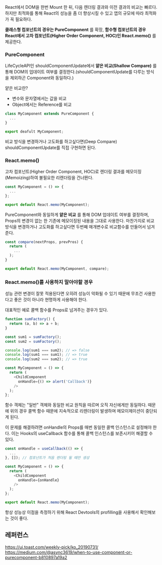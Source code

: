 React에서 DOM을 한번 Mount 한 뒤, 다음 렌더링 결과와 이전 결과의 비교는 빠르다. 하지만 최적화를 통해 React의 성능을 좀 더 향상시킬 수 있고 앱의 규모에 따라 최적화가 꼭 필요하다.

**클래스형 컴포넌트의 경우는 PureComponent** 를 확장, **함수형 컴포넌트의 경우 React에서 고차 컴포넌트(Higher Order Component, HOC)인 React.memo()** 를 제공한다.

<h3>PureComponent</h3>

LifeCycleAPI인 shouldComponentUpdate에서 **얕은 비교(Shallow Compare)** 를 통해 DOM의 업데이트 여부를 결정한다.(shouldComponentUpdate를 다루는 방식을 제외하곤 Component와 동일하다.)

얕은 비교란?
<ul>
  <li>변수와 문자열에서는 값을 비교</li>
  <li>Object에서는 Reference를 비교</li>
</ul>

```javascript
class MyComponent extends PureComponent {
  ...
}

export deafult MyComponent;
```

비교 방식을 변경하거나 고도화를 하고싶다면(Deep Compare) shouldComponentUpdate를 직접 구현하면 된다.

<h3>React.memo()</h3>

고차 컴포넌트(Higher Order Component, HOC)로 렌더링 결과를 메모이징(Memoizing)하여 불필요한 리렌더링을 건너뛴다.


```javascript
const MyComponent = () => {
  ...
};

export default React.memo(MyComponent);
```

PureComponent와 동일하게 **얕은 비교** 를 통해 DOM 업데이트 여부를 결정하며, Props의 변경이 없는 한 기존에 메모이징된 내용을 그대로 사용한다.
마찬가지로 비교 방식을 변경하거나 고도화를 하고싶다면 두번째 매개변수로 비교함수를 만들어서 넘겨준다.

```javascript
const compare(nextProps, prevPros) {
  return (
    ...
  );
}

export default React.memo(MyComponent, compare);
```

<h3>React.memo()를 사용하지 말아야할 경우</h3>

성능 관련 변경이 잘못 적용된다면 오히려 성능이 악화될 수 있기 때문에 무조건 사용한다고 좋은 것이 아니라 현명하게 사용해야 한다.

대표적인 예로 콜백 함수를 Props로 넘겨주는 경우가 있다.

```javascript
function sumFactory() {
  return (a, b) => a + b;
}

const sum1 = sumFactory();
const sum2 = sumFactory();

console.log(sum1 === sum2); // => false
console.log(sum1 === sum1); // => true
console.log(sum2 === sum2); // => true

const MyComponent = () => {
  return (
    <ChildComponent 
      onHandle={() => alert('Callback')}
    />
  );
};
```

함수 객체는 "일반" 객체와 동일한 비교 원칙을 따르며 오직 자신에게만 동일하다. 때문에 위의 경우 콜백 함수 때문에 지속적으로 리렌더링이 발생하며 메모이제이션이 중단되게 된다.

이 문제를 해결하려면 onHandle의 Props를 매번 동일한 콜백 인스턴스로 설정해야 한다. 이는 Hooks의 useCallback 함수를 통해 콜백 인스턴스를 보존시키어 해결할 수 있다.

```javascript
const onHandle = useCallback(() => {
  ...
}, []); // 컴포넌트가 처음 렌더링 될 때만 생성

const MyComponent = () => {
  return (
    <ChildComponent 
      onHandle={onHandle}
    />
  );
};

export default React.memo(MyComponent);
```

항상 성능상 이점을 측정하기 위해 React Devtools의 profilling을 사용해서 확인해보는 것이 좋다.

## 레퍼런스
https://ui.toast.com/weekly-pick/ko_20190731/<br>
https://medium.com/@async3619/when-to-use-component-or-purecomponent-b810897a19a2
